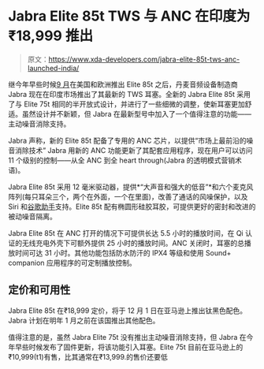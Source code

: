 # Jabra Elite 85t TWS 与 ANC 在印度为₹18,999 推出

> 原文：<https://www.xda-developers.com/jabra-elite-85t-tws-anc-launched-india/>

继今年早些时候[9 月](https://www.xda-developers.com/jabra-elite-85t-tws-earbuds-update-elite-75t-anc/)在美国和欧洲推出 Elite 85t 之后，丹麦音频设备制造商 Jabra 现在在印度市场推出了其最新的 TWS 耳塞。全新的 Jabra Elite 85t 采用了与 Elite 75t 相同的半开放式设计，并进行了一些细微的调整，使新耳塞更加舒适。虽然设计并不新颖，但 Jabra 在最新型号中加入了一个值得注意的功能——主动噪音消除支持。

Jabra 声称，新的 Elite 85t 配备了专用的 ANC 芯片，以提供“市场上最前沿的噪音消除技术” Jabra 用新的 ANC 功能更新了其配套应用程序，现在用户可以访问 11 个级别的控制——从全 ANC 到全 heart through(Jabra 的透明模式营销术语)。

Jabra Elite 85t 采用 12 毫米驱动器，提供*“大声音和强大的低音”*和六个麦克风阵列(每只耳朵三个，两个在外面，一个在里面)，改善了通话的风噪保护，以及 Siri 和[谷歌助手](https://www.xda-developers.com/tag/google-assistant-app-t/)支持。Elite 85t 配有椭圆形硅胶耳胶，可提供更好的密封和改进的被动噪音隔离。

Jabra Elite 85t 在 ANC 打开的情况下可提供长达 5.5 小时的播放时间，在 Qi 认证的无线充电外壳下可额外提供 25 小时的播放时间。ANC 关闭时，耳塞的总播放时间可达 31 小时。其他功能包括防水防汗的 IPX4 等级和使用 Sound+ companion 应用程序的可定制播放控制。

## 定价和可用性

Jabra Elite 85t 在₹18,999 定价，将于 12 月 1 日在亚马逊上推出钛黑色配色。Jabra 计划在明年 1 月之前在该国推出其他配色。

值得注意的是，虽然 Jabra Elite 75t 没有推出主动噪音消除支持，但 Jabra 在今年早些时候发布了固件更新，将该功能引入耳塞。Elite 75t 目前在亚马逊上的₹10,999(t1)有售，比其通常在₹13,999.的售价还要低